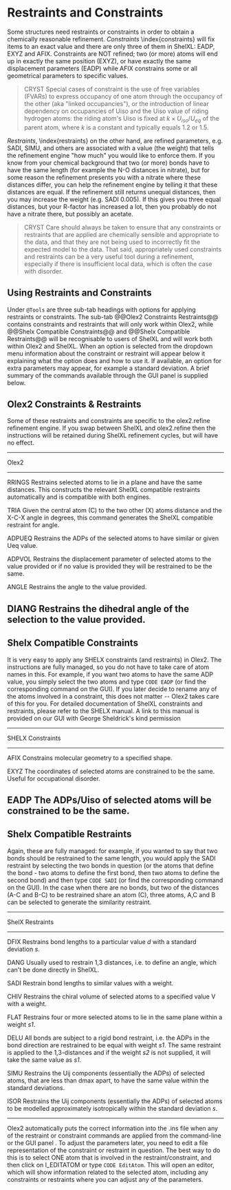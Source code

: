 # Restraints and Constraints
Some structures need restraints or constraints in order to obtain a chemically reasonable refinement. *Constraints* \index{constraints} will fix items to an exact value and there are only three of them in ShelXL: EADP, EXYZ and AFIX. Constraints are NOT refined; two (or more) atoms will end up in exactly the same position (EXYZ), or have exactly the same displacement parameters (EADP) while AFIX constrains some or all geometrical parameters to specific values.

>CRYST Special cases of constraint is the use of free variables (FVARs) to express occupancy of one atom through the occupancy of the other (aka "linked occupancies"), or the introduction of linear dependency on occupancies of Uiso and the Uiso value of riding hydrogen atoms: the riding atom's Uiso is fixed at $k \times U_{iso}/U_{eq}$ of the parent atom, where $k$ is a constant and typically equals 1.2 or 1.5.

*Restraints*, \index{restraints} on the other hand, are refined parameters, e.g. SADI, SIMU, and others are associated with a value (the weight) that tells the refinement engine "how much" you would like to enforce them. If you know from your chemical background that two (or more) bonds have to have the same length (for example the N-O distances in nitrate), but for some reason the refinement presents you with a nitrate where these distances differ, you can help the refinement engine by telling it that these distances are equal. If the refinement still returns unequal distances, then you may increase the weight (e.g. SADI 0.005). If this gives you three equal distances, but your R-factor has increased a lot, then you probably do not have a nitrate there, but possibly an acetate.

 >CRYST Care should always be taken to ensure that any constraints or restraints that are applied are chemically sensible and appropriate to the data, and that they are not being used to incorrectly fit the expected model to the data. That said, appropriately used constraints and restraints can be a very useful tool during a refinement, especially if there is insufficient local data, which is often the case with disorder.

## Using Restraints and Constraints
Under `@Tools` are three sub-tab headings with options for applying restraints or constraints. The sub-tab @@Olex2 Constraints Restraints@@ contains constraints and restraints that will only work within Olex2, while @@Shelx Compatible Constraints@@ and @@Shelx Compatible Restraints@@ will be recognisable to users of ShelXL and will work both within Olex2 and ShelXL. When an option is selected from the dropdown menu information about the constraint or restraint will appear below it explaining what the option does and how to use it. If available, an option for extra parameters may appear, for example a standard deviation. A brief summary of the commands available through the GUI panel is supplied below.

## Olex2 Constraints & Restraints
Some of these restraints and constraints are specific to the olex2.refine refinement engine. If you swap between ShelXL and olex2.refine then the instructions will be retained during ShelXL refinement cycles, but will have no effect.

-------------------------------------------------------------------------------
Olex2
-----------     ---------------------------------------------------------------
RRINGS          Restrains selected atoms to lie in a plane and have the same distances. This constructs the relevant ShelXL compatible restraints automatically and is compatible with both engines.

TRIA            Given the central atom (C) to the two other (X) atoms distance and the X-C-X angle in degrees, this command generates the ShelXL compatible restraint for angle.

ADPUEQ          Restrains the ADPs of the selected atoms to have similar or given Ueq value.

ADPVOL          Restrains the displacement parameter of selected atoms to the value provided or if no value is provided they will be restrained to be the same.

ANGLE           Restrains the angle to the value provided.

DIANG           Restrains the dihedral angle of the selection to the value provided.
---------------------------------------------------------------------------

## Shelx Compatible Constraints
It is very easy to apply any SHELX constraints (and restraints) in Olex2. The instructions are fully managed, so you do not have to take care of atom names in this. For example, if you want two atoms to have the same ADP value, you simply select the two atoms and type `CODE EADP` (or find the corresponding command on the GUI). If you later decide to rename any of the atoms involved in a constraint, this does not matter -- Olex2 takes care of this for you.
For detailed documentation of ShelXL constraints and restraints, please refer to the SHELX manual. A link to this manual is provided on our GUI with George Sheldrick's kind permission

---------------------------------------------------------------------------
SHELX       Constraints
-------     ---------------------------------------------------------------
AFIX        Constrains molecular geometry to a specified shape.

EXYZ        The coordinates of selected atoms are constrained to be the same. Useful for occupational disorder.

EADP        The ADPs/Uiso of selected atoms will be constrained to be the same.
---------------------------------------------------------------------------

## Shelx Compatible Restraints

Again, these are fully managed: for example, if you wanted to say that two bonds should be restrained to the same length, you would apply the SADI restraint by selecting the two bonds in question (or the atoms that define the bond - two atoms to define the first bond, then two atoms to define the second bond) and then type `CODE SADI` (or find the corresponding command on the GUI). In the case when there are no bonds, but two of the distances (A-C and B-C) to be restrained share an atom (C), three atoms, A,C and B can be selected to generate the similarity restraint.

---------------------------------------------------------------------------
ShelX       Restraints
-------     ---------------------------------------------------------------
DFIX        Restrains bond lengths to a particular value *d* with a standard deviation *s*.

DANG        Usually used to restrain 1,3 distances, i.e. to define an angle, which can't be done directly in ShelXL.

SADI        Restrain bond lengths to similar values with a weight.

CHIV        Restrains the chiral volume of selected atoms to a specified value V with a weight.

FLAT        Restrains four or more selected atoms to lie in the same plane within a weight *s1*.

DELU        All bonds are subject to a rigid bond restraint, i.e. the ADPs in the bond direction are restrained to be equal with weight *s1*. The same restraint is applied to the 1,3-distances and if the weight *s2* is not supplied, it will take the same value as *s1*.

SIMU        Restrains the Uij components (essentially the ADPs) of selected atoms, that are less than dmax apart, to have the same value within the standard deviations.

ISOR        Restrains the Uij components (essentially the ADPs) of selected atoms to be modelled approximately isotropically within the standard deviation *s*.

---------------------------------------------------------------------------

Olex2 automatically puts the correct information into the .ins file when any of the restraint or constraint commands are applied from the command-line or the GUI panel . To adjust the parameters later, you need to edit a file representation of the constraint or restraint in question. The best way to do this is to select ONE atom that is involved in the restraint/constraint, and then click on I_EDITATOM or type `CODE EditAtom`. This will open an editor, which will show information related to the selected atom, including any constraints or restraints where you can adjust any of the parameters.
